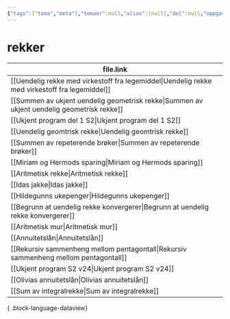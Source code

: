 ```yaml
---
{"tags":["tema","meta"],"temaer":null,"alias":[null],"del":null,"oppgave":null,"fag":null,"eksamen":null,"dg-publish":true,"title":"rekker","date":"2023-06-01","modified":"2023-06-01","permalink":"/temaer/rekker/","dgPassFrontmatter":true}
---
```



# rekker
| file.link                                                                                         |
| ------------------------------------------------------------------------------------------------- |
| [[Uendelig rekke med virkestoff fra legemiddel\|Uendelig rekke med virkestoff fra legemiddel]] |
| [[Summen av ukjent uendelig geometrisk rekke\|Summen av ukjent uendelig geometrisk rekke]]     |
| [[Ukjent program del 1 S2\|Ukjent program del 1 S2]]                                           |
| [[Uendelig geomtrisk rekke\|Uendelig geomtrisk rekke]]                                         |
| [[Summen av repeterende brøker\|Summen av repeterende brøker]]                                 |
| [[Miriam og Hermods sparing\|Miriam og Hermods sparing]]                                       |
| [[Aritmetisk rekke\|Aritmetisk rekke]]                                                         |
| [[Idas jakke\|Idas jakke]]                                                                     |
| [[Hildegunns ukepenger\|Hildegunns ukepenger]]                                                 |
| [[Begrunn at uendelig rekke konvergerer\|Begrunn at uendelig rekke konvergerer]]               |
| [[Aritmetisk mur\|Aritmetisk mur]]                                                             |
| [[Annuitetslån\|Annuitetslån]]                                                                 |
| [[Rekursiv sammenheng mellom pentagontall\|Rekursiv sammenheng mellom pentagontall]]           |
| [[Ukjent program S2 v24\|Ukjent program S2 v24]]                                               |
| [[Olivias annuitetslån\|Olivias annuitetslån]]                                                 |
| [[Sum av integralrekke\|Sum av integralrekke]]                                                 |

{ .block-language-dataview}
